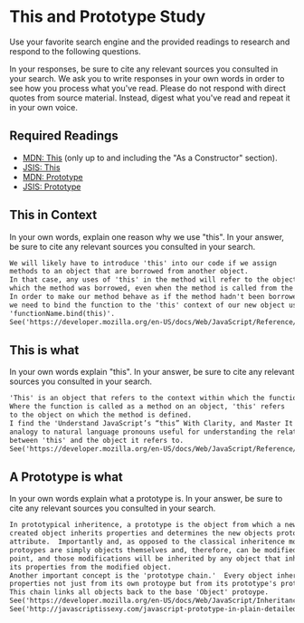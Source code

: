 # This and Prototype Study

Use your favorite search engine and the provided readings to research and
respond to the following questions.

In your responses, be sure to cite any relevant sources you consulted in your
search. We ask you to write responses in your own words in order to see how you
process what you've read. Please do not respond with direct quotes from source
material. Instead, digest what you've read and repeat it in your own voice.

## Required Readings

-   [MDN: This](https://developer.mozilla.org/en-US/docs/Web/JavaScript/Reference/Operators/this)
(only up to and including the "As a Constructor" section).
-   [JSIS: This](http://javascriptissexy.com/understand-javascripts-this-with-clarity-and-master-it/)
-   [MDN: Prototype](https://developer.mozilla.org/en-US/docs/Learn/JavaScript/Objects/Object_prototypes)
-   [JSIS: Prototype](http://javascriptissexy.com/javascript-prototype-in-plain-detailed-language/)

## This in Context

In your own words, explain one reason why we use "this". In your answer, be
sure to cite any relevant sources you consulted in your search.


```md
We will likely have to introduce 'this' into our code if we assign
methods to an object that are borrowed from another object.
In that case, any uses of 'this' in the method will refer to the object from
which the method was borrowed, even when the method is called from the new object.
In order to make our method behave as if the method hadn't been borrowed,
we need to bind the function to the 'this' context of our new object using
'functionName.bind(this)'.
See('https://developer.mozilla.org/en-US/docs/Web/JavaScript/Reference/Operators/this')
```

## This is what

In your own words explain "this".  In your answer, be
sure to cite any relevant sources you consulted in your search.

```md
'This' is an object that refers to the context within which the function is called.
Where the function is called as a method on an object, 'this' refers
to the object on which the method is defined.
I find the 'Understand JavaScript’s “this” With Clarity, and Master It'
analogy to natural language pronouns useful for understanding the relationship
between 'this' and the object it refers to.
See('https://developer.mozilla.org/en-US/docs/Web/JavaScript/Reference/Operators/this')
```

## A Prototype is what

In your own words explain what a prototype is.  In your answer, be
sure to cite any relevant sources you consulted in your search.

```md
In prototypical inheritence, a prototype is the object from which a newly
created object inherits properties and determines the new objects prototype
attribute.  Importantly and, as opposed to the classical inheritence model, all
protoypes are simply objects themselves and, therefore, can be modified at any
point, and those modifications will be inherited by any object that inherits
its properties from the modified object.
Another important concept is the 'prototype chain.'  Every object inherits its
properties not just from its own protoype but from its prototype's prototype.
This chain links all objects back to the base 'Object' protoype.
See('https://developer.mozilla.org/en-US/docs/Web/JavaScript/Inheritance_and_the_prototype_chain')
See('http://javascriptissexy.com/javascript-prototype-in-plain-detailed-language/')
```
